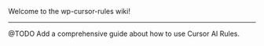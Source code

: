 Welcome to the wp-cursor-rules wiki!

-----

@TODO Add a comprehensive guide about how to use Cursor AI Rules.
